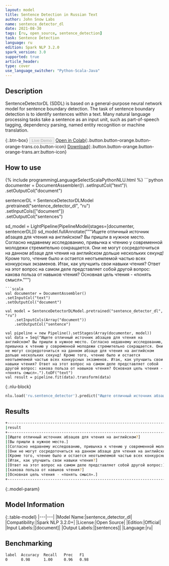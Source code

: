 ```yaml
---
layout: model
title: Sentence Detection in Russian Text
author: John Snow Labs
name: sentence_detector_dl
date: 2021-08-30
tags: [ru, open_source, sentence_detection]
task: Sentence Detection
language: ru
edition: Spark NLP 3.2.0
spark_version: 3.0
supported: true
article_header:
type: cover
use_language_switcher: "Python-Scala-Java"
---
```


## Description

SentenceDetectorDL (SDDL) is based on a general-purpose neural network model for sentence boundary detection. The task of sentence boundary detection is to identify sentences within a text. Many natural language processing tasks take a sentence as an input unit, such as part-of-speech tagging, dependency parsing, named entity recognition or machine translation.

{:.btn-box}
<button class="button button-orange" disabled>Live Demo</button>
[Open in Colab](https://colab.research.google.com/github/JohnSnowLabs/spark-nlp-workshop/blob/master/tutorials/Certification_Trainings/Public/9.SentenceDetectorDL.ipynb){:.button.button-orange.button-orange-trans.co.button-icon}
[Download](https://s3.amazonaws.com/auxdata.johnsnowlabs.com/public/models/sentence_detector_dl_ru_3.2.0_3.0_1630320562697.zip){:.button.button-orange.button-orange-trans.arr.button-icon}

## How to use



<div class="tabs-box" markdown="1">
{% include programmingLanguageSelectScalaPythonNLU.html %}
```python
documenter = DocumentAssembler()\
.setInputCol("text")\
.setOutputCol("document")

sentencerDL = SentenceDetectorDLModel\
.pretrained("sentence_detector_dl", "ru") \
.setInputCols(["document"]) \
.setOutputCol("sentences")

sd_model = LightPipeline(PipelineModel(stages=[documenter, sentencerDL]))
sd_model.fullAnnotate("""Ищете отличный источник абзацев для чтения на английском? Вы пришли в нужное место. Согласно недавнему исследованию, привычка к чтению у современной молодежи стремительно сокращается. Они не могут сосредоточиться на данном абзаце для чтения на английском дольше нескольких секунд! Кроме того, чтение было и остается неотъемлемой частью всех конкурсных экзаменов. Итак, как улучшить свои навыки чтения? Ответ на этот вопрос на самом деле представляет собой другой вопрос: какова польза от навыков чтения? Основная цель чтения - «понять смысл».""")


```
```scala
val documenter = DocumentAssembler()
.setInputCol("text")
.setOutputCol("document")

val model = SentenceDetectorDLModel.pretrained("sentence_detector_dl", "ru")
	.setInputCols(Array("document"))
	.setOutputCol("sentence")

val pipeline = new Pipeline().setStages(Array(documenter, model))
val data = Seq("Ищете отличный источник абзацев для чтения на английском? Вы пришли в нужное место. Согласно недавнему исследованию, привычка к чтению у современной молодежи стремительно сокращается. Они не могут сосредоточиться на данном абзаце для чтения на английском дольше нескольких секунд! Кроме того, чтение было и остается неотъемлемой частью всех конкурсных экзаменов. Итак, как улучшить свои навыки чтения? Ответ на этот вопрос на самом деле представляет собой другой вопрос: какова польза от навыков чтения? Основная цель чтения - «понять смысл».").toDF("text")
val result = pipeline.fit(data).transform(data)

```

{:.nlu-block}
```python
nlu.load('ru.sentence_detector').predict("Ищете отличный источник абзацев для чтения на английском? Вы пришли в нужное место. Согласно недавнему исследованию, привычка к чтению у современной молодежи стремительно сокращается. Они не могут сосредоточиться на данном абзаце для чтения на английском дольше нескольких секунд! Кроме того, чтение было и остается неотъемлемой частью всех конкурсных экзаменов. Итак, как улучшить свои навыки чтения? Ответ на этот вопрос на самом деле представляет собой другой вопрос: какова польза от навыков чтения? Основная цель чтения - «понять смысл».", output_level ='sentence')  
```
</div>

## Results

```bash
+-----------------------------------------------------------------------------------------------------+
|result                                                                                               |
+-----------------------------------------------------------------------------------------------------+
|[Ищете отличный источник абзацев для чтения на английском?]                                          |
|[Вы пришли в нужное место.]                                                                          |
|[Согласно недавнему исследованию, привычка к чтению у современной молодежи стремительно сокращается.]|
|[Они не могут сосредоточиться на данном абзаце для чтения на английском дольше нескольких секунд!]   |
|[Кроме того, чтение было и остается неотъемлемой частью всех конкурсных экзаменов.]                  |
|[Итак, как улучшить свои навыки чтения?]                                                             |
|[Ответ на этот вопрос на самом деле представляет собой другой вопрос:]                               |
|[какова польза от навыков чтения?]                                                                   |
|[Основная цель чтения - «понять смысл».]                                                             |
+-----------------------------------------------------------------------------------------------------+


```

{:.model-param}
## Model Information

{:.table-model}
|---|---|
|Model Name:|sentence_detector_dl|
|Compatibility:|Spark NLP 3.2.0+|
|License:|Open Source|
|Edition:|Official|
|Input Labels:|[document]|
|Output Labels:|[sentences]|
|Language:|ru|

## Benchmarking

```bash
label  Accuracy  Recall   Prec   F1  
0      0.98      1.00     0.96   0.98
```
